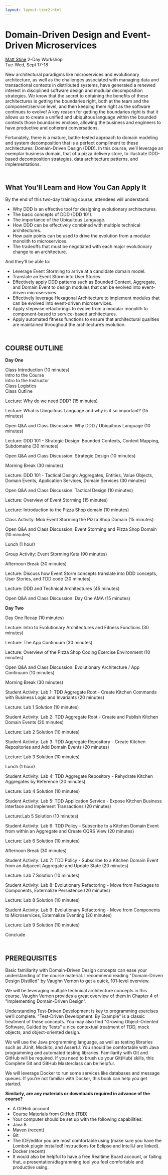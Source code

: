 ```yaml
---
layout: layout-tier2.html
---
```

<p><div class="container section workshop-page">
    <!-- begin workshop element -->
    <div class="row">
      <div class="col-xs-12 col-sm-2">
            <div class="speaker-container">
                <a href="../speakers/matt-stine.html"><div class="speaker-img matt-stine keep-color"></div></a>
                </div>
            </div>
        <div class="col-xs-12 col-sm-10 workshop-list"> 
            <h1 class="section-header">Domain-Driven Design and Event-Driven Microservices</h1>
            <span class="workshops--speaker-name"><a href="../speakers/matt-stine.html">Matt Stine</a></span>
            <span class="workshops--duration">2-Day Workshop<br>Tue-Wed, Sept 17-18</span>
            <!--<a class="btn get-ticket-btn" href="https://ti.to/eddd/explore-ddd-2019">GET YOUR TICKET</a>-->
            <div class="spacer"></div>
            <p class="copy">New architectural paradigms like microservices and evolutionary architecture, as well as the challenges associated with managing data and transactional contexts in distributed systems, have generated a renewed interest in disciplined software design and modular decomposition strategies. We know that the secret to obtaining the benefits of these architectures is getting the boundaries right, both at the team and the component/service level, and then keeping them right as the software continues to evolve! A key reason for getting the boundaries right is that it allows us to create a unified and ubiquitous language within the bounded contexts those boundaries enclose, allowing the business and engineers to have productive and coherent conversations.</p>
            <p class="copy">Fortunately, there is a mature, battle-tested approach to domain modeling and system decomposition that is a perfect compliment to these architectures: Domain-Driven Design (DDD). In this course, we’ll leverage an exemplar business domain, that of a pizza delivery store, to illustrate DDD-based decomposition strategies, data architecture patterns, and implementations.</p>
            <img src="../img/workshop/Workshop-Matt-Stine-3.jpg" class="speaker--workshop-content-img" alt="" style="margin-bottom: 10px">
            <h2 class="speaker-subheader">What You'll Learn and How You Can Apply It</h2>
            <p class="copy">By the end of this two-day training course, attendees will understand:</p>
            <ul class="copy-list">
                <li>Why DDD is an effective tool for designing evolutionary architectures.</li>
                <li>The basic concepts of DDD (DDD 101).</li>
                <li>The importance of the Ubiquitous Language.</li>
                <li>How DDD can be effectively combined with multiple technical architectures.</li>
                <li>How pain points can be used to drive the evolution from a modular monolith to microservices.</li>
                <li>The tradeoffs that must be negotiated with each major evolutionary change to an architecture.</li>
            </ul>
            <p class="copy">And they’ll be able to:</p>
            <ul class="copy-list">
                <li>Leverage Event Storming to arrive at a candidate domain model.</li>
                <li>Translate an Event Storm into User Stories.</li>
                <li>Effectively apply DDD patterns such as Bounded Context, Aggregate, and Domain Event to design modules that can be evolved into event-driven microservices.</li>
                <li>Effectively leverage Hexagonal Architecture to implement modules that can be evolved into event-driven microservices.</li>
                <li>Apply stepwise refactorings to evolve from a modular monolith to component-based to service-based architectures.</li>
                <li>Apply automated fitness functions to ensure that architectural qualities are maintained throughout the architecture’s evolution.</li>
            </ul>
            <img src="../img/workshop/Workshop-Matt-Stine-2.jpg" class="speaker--workshop-content-img" alt="" style="margin-bottom: 10px">
            <h2 class="speaker-subheader">COURSE OUTLINE</h2>
            <p class="copy"><strong>Day One</strong></p>
            <p class="copy">Class Introduction (10 minutes)<br>
            Intro to the Course<br>
            Intro to the Instructor<br>
            Class Logistics<br>
            Class Outline</p>
            <p class="copy">Lecture: Why do we need DDD? (15 minutes)</p>
            <p class="copy">Lecture: What is Ubiquitous Language and why is it so important? (15 minutes)</p>
            <p class="copy">Open Q&A and Class Discussion: Why DDD / Ubiquitous Language (10 minutes)</p>
            <p class="copy">Lecture: DDD 101 - Strategic Design: Bounded Contexts, Context Mapping, Subdomains (30 minutes)</p>
            <p class="copy">Open Q&A and Class Discussion: Strategic Design (10 minutes)</p>
            <p class="copy">Morning Break (30 minutes)</p>
            <p class="copy">Lecture: DDD 101 - Tactical Design: Aggregates, Entities, Value Objects, Domain Events, Application Services, Domain Services (30 minutes)</p>
            <p class="copy">Open Q&A and Class Discussion: Tactical Design (10 minutes)</p>
            <p class="copy">Lecture: Overview of Event Storming (15 minutes)</p>
            <p class="copy">Lecture: Introduction to the Pizza Shop domain (10 minutes)</p>
            <p class="copy">Class Activity: Mob Event Storming the Pizza Shop Domain (15 minutes)</p>
            <p class="copy">Open Q&A and Class Discussion: Event Storming and Pizza Shop Domain (10 minutes)</p>
            <p class="copy">Lunch (1 hour)</p>
            <p class="copy">Group Activity: Event Storming Kata (90 minutes)</p>
            <p class="copy">Afternoon Break (30 minutes)</p>
            <p class="copy">Lecture: Discuss how Event Storm concepts translate into DDD concepts, User Stories, and TDD code (30 minutes)</p>
            <p class="copy">Lecture: DDD and Technical Architectures (45 minutes)</p>
            <p class="copy">Open Q&A and Class Discussion: Day One AMA (15 minutes)</p>
            <p class="copy"><strong>Day Two</strong></p>
            <p class="copy">Day One Recap (10 minutes)</p>
            <p class="copy">Lecture: Intro to Evolutionary Architectures and Fitness Functions (30 minutes)</p>
            <p class="copy">Lecture: The App Continuum (30 minutes)</p>
            <p class="copy">Lecture: Overview of the Pizza Shop Coding Exercise Environment (10 minutes)</p>
            <p class="copy">Open Q&A and Class Discussion: Evolutionary Architecture / App Continuum (10 minutes)</p>
            <p class="copy">Morning Break (30 minutes)</p>
            <p class="copy">Student Activity: Lab 1: TDD Aggregate Root - Create Kitchen Commands with Business Logic and Invariants (20 minutes)</p>
            <p class="copy">Lecture: Lab 1 Solution (10 minutes)</p>
            <p class="copy">Student Activity: Lab 2: TDD Aggregate Root - Create and Publish Kitchen Domain Events (20 minutes)</p>
            <p class="copy">Lecture: Lab 2 Solution (10 minutes)</p>
            <p class="copy">Student Activity: Lab 3: TDD Aggregate Repository - Create Kitchen Repositories and Add Domain Events (20 minutes)</p>
            <p class="copy">Lecture: Lab 3 Solution (10 minutes)</p>
            <p class="copy">Lunch (1 hour)</p>
            <p class="copy">Student Activity: Lab 4: TDD Aggregate Repository - Rehydrate Kitchen Aggregates by Reference (20 minutes)</p>
            <p class="copy">Lecture: Lab 4 Solution (10 minutes)</p>
            <p class="copy">Student Activity: Lab 5: TDD Application Service - Expose Kitchen Business Interface and Implement Transactions (20 minutes)</p>
            <p class="copy">Lecture:Lab 5 Solution (10 minutes)</p>
            <p class="copy">Student Activity: Lab 6: TDD Policy - Subscribe to a Kitchen Domain Event from within an Aggregate and Create CQRS View (20 minutes)</p>
            <p class="copy">Lecture: Lab 6 Solution (10 minutes)</p>
            <p class="copy">Afternoon Break (30 minutes)</p>
            <p class="copy">Student Activity: Lab 7: TDD Policy - Subscribe to a Kitchen Domain Event from an Adjacent Aggregate and Update State (20 minutes)</p>
            <p class="copy">Lecture: Lab 7 Solution (10 minutes)</p>
            <p class="copy">Student Activity: Lab 8: Evolutionary Refactoring - Move from Packages to Components, Externalize Persistence (20 minutes)</p>
            <p class="copy">Lecture: Lab 8 Solution (10 minutes)</p>
            <p class="copy">Student Activity: Lab 9: Evolutionary Refactoring - Move from Components to Microservices, Externalize Eventing (20 minutes)</p>
            <p class="copy">Lecture: Lab 9 Solution (10 minutes)</p>
            <p class="copy">Conclude</p>
            <img src="../img/workshop/Workshop-Matt-Stine-1.jpg" class="speaker--workshop-content-img" alt="" style="margin-bottom: 10px">
            <h2 class="speaker-subheader">PREREQUISITES</h2>
            <p class="copy">Basic familiarity with Domain-Driven Design concepts can ease your understanding of the course material. I recommend reading "Domain-Driven Design Distilled" by Vaughn Vernon to get a quick, 101-level overview.</p>
            <p class="copy">We will be leveraging multiple technical architecture concepts in this course. Vaughn Vernon provides a great overview of them in Chapter 4 of "Implementing Domain-Driven Design".</p>
            <p class="copy">Understanding Test-Driven Development is key to programming exercises we’ll complete. "Test-Driven Development: By Example" is a classic treatment of these concepts. You may also find "Growing Object-Oriented Software, Guided by Tests" a nice contextual treatment of TDD, mock objects, and object-oriented design.</p>
            <p class="copy">We will use the Java programming language, as well as testing libraries such as JUnit, Mockito, and AssertJ. You should be comfortable with Java programming and automated testing libraries. Familiarity with Git and GitHub will be required. If you need to brush up your Git(Hub) skills, this Complete Git and GitHub Masterclass can be helpful.</p>
            <p class="copy">We will leverage Docker to run some services like databases and message queues. If you’re not familiar with Docker, this book can help you get started.</p>
            <p class="copy"><strong>Similarly, are any materials or downloads required in advance of the course?</strong></p>
            <ul class="copy-list">
                <li>A GitHub account</li>
                <li>Course Materials from GitHub (TBD)</li>
                <li>Your computer should be set up with the following capabilities:</li>
                <li>Java 8</li>
                <li>Maven (recent)</li>
                <li>Git</li>
                <li>The IDE/editor you are most comfortable using (make sure you have the Lombok plugin installed! Instructions for Eclipse and IntelliJ are linked).</li>
                <li>Docker (recent)</li>
                <li>It would also be helpful to have a free Realtime Board account, or failing that, a presentation/diagramming tool you feel comfortable and productive using.</li>
            </ul>
            <!--<div class="col-xs-12" align="center">
                <a class="btn get-ticket-btn" href="https://ti.to/eddd/explore-ddd-2019">GET YOUR TICKET</a>
            </div>-->
            </div>
        </div>
    </div>
</div> <!-- container --></p>